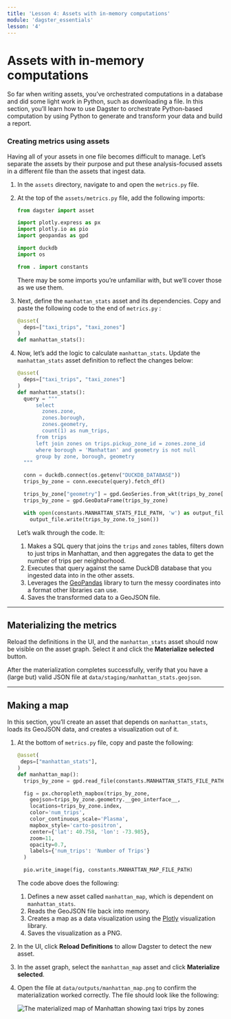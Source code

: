 ```yaml
---
title: 'Lesson 4: Assets with in-memory computations'
module: 'dagster_essentials'
lesson: '4'
---
```


# Assets with in-memory computations

So far when writing assets, you’ve orchestrated computations in a database and did some light work in Python, such as downloading a file. In this section, you’ll learn how to use Dagster to orchestrate Python-based computation by using Python to generate and transform your data and build a report.

### Creating metrics using assets

Having all of your assets in one file becomes difficult to manage. Let’s separate the assets by their purpose and put these analysis-focused assets in a different file than the assets that ingest data.

1. In the `assets` directory, navigate to and open the `metrics.py` file.

2. At the top of the `assets/metrics.py` file, add the following imports:

   ```python
   from dagster import asset

   import plotly.express as px
   import plotly.io as pio
   import geopandas as gpd

   import duckdb
   import os

   from . import constants
   ```

   There may be some imports you’re unfamiliar with, but we’ll cover those as we use them.

3. Next, define the `manhattan_stats` asset and its dependencies. Copy and paste the following code to the end of `metrics.py` :

   ```python
   @asset(
     deps=["taxi_trips", "taxi_zones"]
   )
   def manhattan_stats():
   ```

4. Now, let’s add the logic to calculate `manhattan_stats`. Update the `manhattan_stats` asset definition to reflect the changes below:

   ```python
   @asset(
     deps=["taxi_trips", "taxi_zones"]
   )
   def manhattan_stats():
     query = """
         select
           zones.zone,
           zones.borough,
           zones.geometry,
           count(1) as num_trips,
         from trips
         left join zones on trips.pickup_zone_id = zones.zone_id
         where borough = 'Manhattan' and geometry is not null
         group by zone, borough, geometry
     """

     conn = duckdb.connect(os.getenv("DUCKDB_DATABASE"))
     trips_by_zone = conn.execute(query).fetch_df()

     trips_by_zone["geometry"] = gpd.GeoSeries.from_wkt(trips_by_zone["geometry"])
     trips_by_zone = gpd.GeoDataFrame(trips_by_zone)

     with open(constants.MANHATTAN_STATS_FILE_PATH, 'w') as output_file:
       output_file.write(trips_by_zone.to_json())
   ```

   Let’s walk through the code. It:

   1. Makes a SQL query that joins the `trips` and `zones` tables, filters down to just trips in Manhattan, and then aggregates the data to get the number of trips per neighborhood.
   2. Executes that query against the same DuckDB database that you ingested data into in the other assets.
   3. Leverages the [GeoPandas](https://geopandas.org/en/stable/) library to turn the messy coordinates into a format other libraries can use.
   4. Saves the transformed data to a GeoJSON file.

---

## Materializing the metrics

Reload the definitions in the UI, and the `manhattan_stats` asset should now be visible on the asset graph. Select it and click the **Materialize selected** button.

After the materialization completes successfully, verify that you have a (large but) valid JSON file at `data/staging/manhattan_stats.geojson`.

---

## Making a map

In this section, you’ll create an asset that depends on `manhattan_stats`, loads its GeoJSON data, and creates a visualization out of it.

1. At the bottom of `metrics.py` file, copy and paste the following:

   ```python
   @asset(
    deps=["manhattan_stats"],
   )
   def manhattan_map():
     trips_by_zone = gpd.read_file(constants.MANHATTAN_STATS_FILE_PATH)

     fig = px.choropleth_mapbox(trips_by_zone,
       geojson=trips_by_zone.geometry.__geo_interface__,
       locations=trips_by_zone.index,
       color='num_trips',
       color_continuous_scale='Plasma',
       mapbox_style='carto-positron',
       center={'lat': 40.758, 'lon': -73.985},
       zoom=11,
       opacity=0.7,
       labels={'num_trips': 'Number of Trips'}
     )

     pio.write_image(fig, constants.MANHATTAN_MAP_FILE_PATH)
   ```

   The code above does the following:

   1. Defines a new asset called `manhattan_map`, which is dependent on `manhattan_stats`.
   2. Reads the GeoJSON file back into memory.
   3. Creates a map as a data visualization using the [Plotly](https://plotly.com/python/) visualization library.
   4. Saves the visualization as a PNG.

2. In the UI, click **Reload Definitions** to allow Dagster to detect the new asset.

3. In the asset graph, select the `manhattan_map` asset and click **Materialize selected**.

4. Open the file at `data/outputs/manhattan_map.png` to confirm the materialization worked correctly. The file should look like the following:

   ![The materialized map of Manhattan showing taxi trips by zones](/images/dagster-essentials/lesson-4/materialized-map.png)
